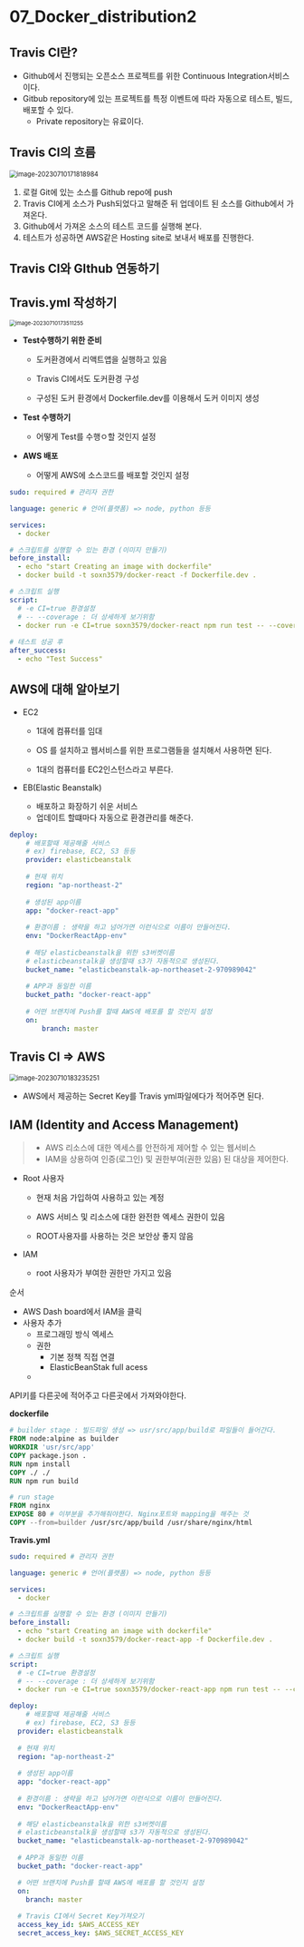 # 07_Docker_distribution2



## Travis CI란?

- Github에서 진행되는 오픈소스 프로젝트를 위한 Continuous Integration서비스이다.
- Gitbub repository에 있는 프로젝트를 특정 이벤트에 따라 자동으로 테스트, 빌드, 배포할 수 있다.
  - Private repository는 유료이다.



## Travis CI의 흐름

<img src="./07_Docker_distribution2.assets/image-20230710171818984.png" alt="image-20230710171818984" style="zoom: 80%;" />

1. 로컬 Git에 있는 소스를 Github repo에 push
2. Travis CI에게 소스가 Push되었다고 말해준 뒤 업데이트 된 소스를 Github에서 가져온다.
3. Github에서 가져온 소스의 테스트 코드를 실행해 본다.
4. 테스트가 성공하면 AWS같은 Hosting site로 보내서 배포를 진행한다.



## Travis CI와 GIthub 연동하기







## Travis.yml 작성하기

<img src="./07_Docker_distribution2.assets/image-20230710173511255.png" alt="image-20230710173511255" style="zoom:67%;" />

- **Test수행하기 위한 준비**

  - 도커환경에서 리액트앱을 실행하고 있음

  - Travis CI에서도 도커환경 구성

  - 구성된 도커 환경에서 Dockerfile.dev를 이용해서 도커 이미지 생성

    

- **Test 수행하기**

  - 어떻게 Test를 수행ㅇ할 것인지 설정

    

- **AWS 배포**

  - 어떻게 AWS에 소스코드를 배포할 것인지 설정

```yaml
sudo: required # 관리자 권한

language: generic # 언어(플랫폼) => node, python 등등

services:
  - docker

# 스크립트를 실행할 수 있는 환경 (이미지 만들기)
before_install:
  - echo "start Creating an image with dockerfile"
  - docker build -t soxn3579/docker-react -f Dockerfile.dev .

# 스크립트 실행
script:
  # -e CI=true 환경설정
  # -- --coverage : 더 상세하게 보기위함
  - docker run -e CI=true soxn3579/docker-react npm run test -- --coverage
  
# 테스트 성공 후
after_success:
  - echo "Test Success"
```



## AWS에 대해 알아보기

- EC2 

  - 1대에 컴퓨터를 임대

  - OS 를 설치하고 웹서비스를 위한 프로그램들을 설치해서 사용하면 된다.

  - 1대의 컴퓨터를 EC2인스턴스라고 부른다.

    

- EB(Elastic Beanstalk)

  - 배포하고 화장하기 쉬운 서비스
  - 업데이트 할떄마다 자동으로 환경관리를 해준다.



```yaml
deploy:
	# 배포할때 제공해줄 서비스
	# ex) firebase, EC2, S3 등등
    provider: elasticbeanstalk 
    
    # 현재 위치
    region: "ap-northeast-2"
    
    # 생성된 app이름
    app: "docker-react-app"
    
    # 환경이름 : 생략을 하고 넘어가면 이런식으로 이름이 만들어진다.
    env: "DockerReactApp-env"
    
	# 해당 elasticbeanstalk을 위한 s3버켓이름
	# elasticbeanstalk을 생성할때 s3가 자동적으로 생성된다.
    bucket_name: "elasticbeanstalk-ap-northeaset-2-970989042"
    
    # APP과 동일한 이름
    bucket_path: "docker-react-app"
	
    # 어떤 브랜치에 Push를 할때 AWS에 배포를 할 것인지 설정
    on:
    	branch: master
```





## Travis CI => AWS

<img src="./07_Docker_distribution2.assets/image-20230710183235251.png" alt="image-20230710183235251" style="zoom:80%;" />

- AWS에서 제공하는 Secret Key를 Travis yml파일에다가 적어주면 된다.



## IAM (Identity and Access Management)

> - AWS 리소스에 대한 엑세스를 안전하게 제어할 수 있는 웹서비스
> - IAM을 상용하여 인증(로그인) 및 권한부여(권한 있음) 된 대상을 제어한다.

- Root 사용자

  - 현재 처음 가입하여 사용하고 있는 계정

  - AWS 서비스 및 리소스에 대한 완전한 엑세스 권한이 있음

  - ROOT사용자를 사용하는 것은 보안상 좋지 않음

    

- IAM

  - root 사용자가 부여한 권한만 가지고 있음

순서

- AWS Dash board에서 IAM을 클릭
- 사용자 추가
  - 프로그래밍 방식 엑세스
  - 권한
    - 기본 정책 직접 연결
    - ElasticBeanStak full acess
  - 

API키를 다른곳에 적어주고 다른곳에서 가져와야한다. 



**dockerfile**

```dockerfile
# builder stage : 빌드파일 생성 => usr/src/app/build로 파일들이 들어간다.
FROM node:alpine as builder
WORKDIR 'usr/src/app'
COPY package.json .
RUN npm install
COPY ./ ./
RUN npm run build

# run stage 
FROM nginx
EXPOSE 80 # 이부분을 추가해줘야한다. Nginx포트와 mapping을 해주는 것
COPY --from=builder /usr/src/app/build /usr/share/nginx/html
```



**Travis.yml**

```yaml
sudo: required # 관리자 권한

language: generic # 언어(플랫폼) => node, python 등등

services:
  - docker

# 스크립트를 실행할 수 있는 환경 (이미지 만들기)
before_install:
  - echo "start Creating an image with dockerfile"
  - docker build -t soxn3579/docker-react-app -f Dockerfile.dev .

# 스크립트 실행
script:
  # -e CI=true 환경설정
  # -- --coverage : 더 상세하게 보기위함
  - docker run -e CI=true soxn3579/docker-react-app npm run test -- --coverage

deploy:
	# 배포할때 제공해줄 서비스
	# ex) firebase, EC2, S3 등등
  provider: elasticbeanstalk 
  
  # 현재 위치
  region: "ap-northeast-2"
  
  # 생성된 app이름
  app: "docker-react-app"
  
  # 환경이름 : 생략을 하고 넘어가면 이런식으로 이름이 만들어진다.
  env: "DockerReactApp-env"
  
  # 해당 elasticbeanstalk을 위한 s3버켓이름
  # elasticbeanstalk을 생성할때 s3가 자동적으로 생성된다.
  bucket_name: "elasticbeanstalk-ap-northeaset-2-970989042"
  
  # APP과 동일한 이름
  bucket_path: "docker-react-app"

  # 어떤 브랜치에 Push를 할때 AWS에 배포를 할 것인지 설정
  on:
    branch: master
  
  # Travis CI에서 Secret Key가져오기
  access_key_id: $AWS_ACCESS_KEY
  secret_access_key: $AWS_SECRET_ACCESS_KEY
```




































